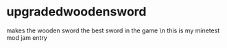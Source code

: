# upgradedwoodensword
makes the wooden sword the best sword in the game \n
this is my minetest mod jam entry
